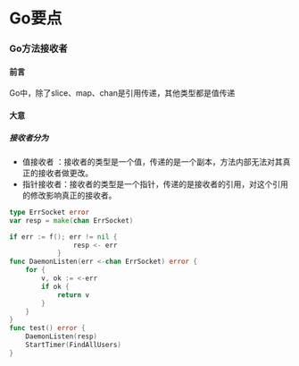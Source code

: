 # Go要点

### Go方法接收者

#### 前言

Go中，除了slice、map、chan是引用传递，其他类型都是值传递

#### 大意

##### 接收者分为

* 值接收者 ：接收者的类型是一个值，传递的是一个副本，方法内部无法对其真正的接收者做更改。
* 指针接收者：接收者的类型是一个指针，传递的是接收者的引用，对这个引用的修改影响真正的接收者。

```go
type ErrSocket error
var resp = make(chan ErrSocket)

if err := f(); err != nil {
				resp <- err
			}
func DaemonListen(err <-chan ErrSocket) error {
	for {
		v, ok := <-err
		if ok {
			return v
		}
	}
}
func test() error {
	DaemonListen(resp)
	StartTimer(FindAllUsers)
}
```

